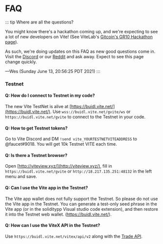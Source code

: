 # FAQ

::: tip Where are all the questions?

You might know there's a hackathon coming up, and we're expecting to see a lot of new developers on Vite! (See ViteLab's [Gitcoin's GR10 Hackathon page](https://gitcoin.co/hackathon/gr10/?org=vitelabs)).

As such, we're doing updates on this FAQ as new good questions come in. Visit the [Discord](https://discordapp.com/invite/CsVY76q) or our [Reddit](https://www.reddit.com/r/vitelabs/) and ask away. Expect to see this page change quickly.

—Wes (Sunday June 13, 20:56:25 PDT 2021)
:::


### Testnet

#### Q: How do I connect to Testnet in my code?
The new Vite TestNet is alive at [https://buidl.vite.net/](https://buidl.vite.net/).
Use `wss://buidl.vite.net/gvite/ws` or `https://buidl.vite.net/gvite` to connect to the Testnet in your code. 

#### Q: How to get Testnet tokens?
Go to Vite Discord and DM ```!send vite_YOURTESTNETVITEADDRESS``` to @faucet#9018. You will get 10k Testnet VITE each time. 

#### Q: Is there a Testnet browser? 
Open [http://viteview.xyz/](http://viteview.xyz/), fill in `https://buidl.vite.net/gvite` or `http://18.217.135.251:48132` in the left menu and save. 

#### Q: Can I use the Vite app in the Testnet? 
The Vite app wallet does not fully support the Testnet. So please do not use the Vite app in the Testnet. You can generate a test-only seed phrase in the Vite app (or in the soliditypp Visual studio code extension), and then restore it into the Testnet web wallet. (https://buidl.vite.net/).

#### Q: How can I use the ViteX API in the Testnet? 
Use ```https://buidl.vite.net/vitex/api/v2``` along with the [Trade API](https://docs.vite.org/go-vite/dex/api/dex-apis.html).